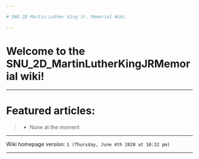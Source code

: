 ```yaml
---

# SNU 2D Martin Luther King Jr. Memorial Wiki

---
```


# Welcome to the SNU_2D_MartinLutherKingJRMemorial wiki!

---

# Featured articles:

> * None at the moment

---

Wiki homepage version: `1 (Thursday, June 4th 2020 at 10:32 pm)`

---
